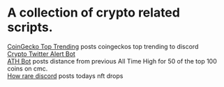 <h1>A collection of crypto related scripts.</h1>

[CoinGecko Top Trending](https://github.com/Gavin117/Crypto/blob/main/coingecko_trending.py)
posts coingeckos top trending to discord
<br>
[Crypto Twitter Alert Bot](https://github.com/Gavin117/Crypto/tree/main/crypto_twitter)
<br>
[ATH Bot](https://github.com/Gavin117/Crypto/tree/main/ath)
 posts distance from previous All Time High for 50 of the top 100 coins on cmc.
 <br>
[How rare discord](https://github.com/Gavin117/Crypto/blob/main/howrare_discord.py)
posts todays nft drops 

